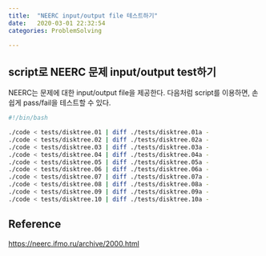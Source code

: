 ```yaml
---
title:  "NEERC input/output file 테스트하기"
date:   2020-03-01 22:32:54
categories: ProblemSolving

---
```


## script로 NEERC 문제 input/output test하기

NEERC는 문제에 대한 input/output file을 제공한다.
다음처럼 script를 이용하면, 손쉽게 pass/fail을 테스트할 수 있다.

~~~bash
#!/bin/bash

./code < tests/disktree.01 | diff ./tests/disktree.01a -
./code < tests/disktree.02 | diff ./tests/disktree.02a -
./code < tests/disktree.03 | diff ./tests/disktree.03a -
./code < tests/disktree.04 | diff ./tests/disktree.04a -
./code < tests/disktree.05 | diff ./tests/disktree.05a -
./code < tests/disktree.06 | diff ./tests/disktree.06a -
./code < tests/disktree.07 | diff ./tests/disktree.07a -
./code < tests/disktree.08 | diff ./tests/disktree.08a -
./code < tests/disktree.09 | diff ./tests/disktree.09a -
./code < tests/disktree.10 | diff ./tests/disktree.10a -
~~~

## Reference
https://neerc.ifmo.ru/archive/2000.html
